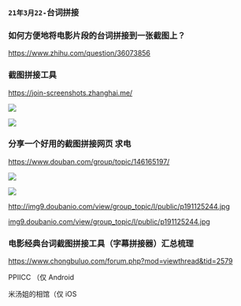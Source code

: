 ### `21年3月22-`台词拼接

### 如何方便地将电影片段的台词拼接到一张截图上？
https://www.zhihu.com/question/36073856

### 截图拼接工具
https://join-screenshots.zhanghai.me/

<img src="http://pic3.zhimg.com/v2-f3212e20d0053fba2d483575c310c9e8_r.jpg?source=1940ef5c">

![](http://pic3.zhimg.com/v2-f3212e20d0053fba2d483575c310c9e8_r.jpg?source=1940ef5c)

### 分享一个好用的截图拼接网页 求电
<https://www.douban.com/group/topic/146165197/>

![](http://img9.doubanio.com/view/group_topic/l/public/p191125244.jpg)

[](http://img9.doubanio.com/view/group_topic/l/public/p191125244.jpg)

<img src="http://img9.doubanio.com/view/group_topic/l/public/p191125244.jpg">

<http://img9.doubanio.com/view/group_topic/l/public/p191125244.jpg>

<a href="http://img9.doubanio.com/view/group_topic/l/public/p191125244.jpg">img9.doubanio.com/view/group_topic/l/public/p191125244.jpg</a>

### 电影经典台词截图拼接工具（字幕拼接器）汇总梳理
https://www.chongbuluo.com/forum.php?mod=viewthread&tid=2579

PPIICC （仅 Android

米汤姐的相馆（仅 iOS
